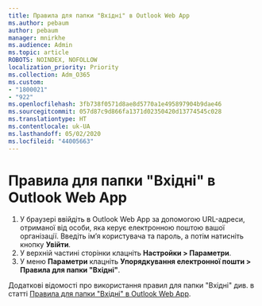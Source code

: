 ```yaml
---
title: Правила для папки "Вхідні" в Outlook Web App
ms.author: pebaum
author: pebaum
manager: mnirkhe
ms.audience: Admin
ms.topic: article
ROBOTS: NOINDEX, NOFOLLOW
localization_priority: Priority
ms.collection: Adm_O365
ms.custom:
- "1800021"
- "922"
ms.openlocfilehash: 3fb738f0571d8ae8d5770a1e495897904b9dae46
ms.sourcegitcommit: 057d87c9d866fa1371d02350420d13774545c028
ms.translationtype: HT
ms.contentlocale: uk-UA
ms.lasthandoff: 05/02/2020
ms.locfileid: "44005663"
---
```

# <a name="inbox-rules-in-outlook-web-app"></a>Правила для папки "Вхідні" в Outlook Web App

1. У браузері ввійдіть в Outlook Web App за допомогою URL-адреси, отриманої від особи, яка керує електронною поштою вашої організації. Введіть ім’я користувача та пароль, а потім натисніть кнопку **Увійти**.
2. У верхній частині сторінки клацніть **Настройки > Параметри**.
3. У меню **Параметри** клацніть **Упорядкування електронної пошти > Правила для папки "Вхідні"**.

Додаткові відомості про використання правил для папки "Вхідні" див. в статті [Правила для папки "Вхідні" в Outlook Web App](https://support.office.com/article/inbox-rules-in-outlook-web-app-edea3d17-00c9-434b-b9b7-26ee8d9f5622).
